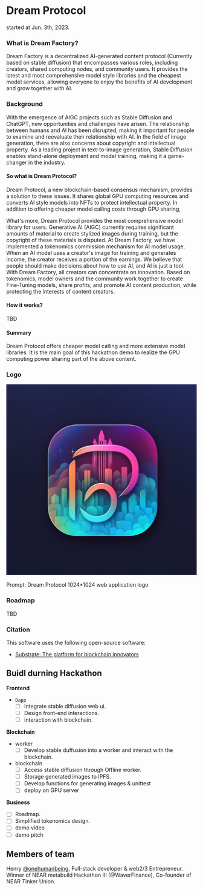 # Dream Protocol 
started at Jun. 3th, 2023.

### What is Dream Factory?
Dream Factory is a decentralized AI-generated content protocol (Currently based on stable diffusion) that encompasses various roles, including creators, shared computing nodes, and community users. 
It provides the latest and most comprehensive model style libraries and the cheapest model services, allowing everyone to enjoy the benefits of AI development and grow together with AI.

### Background
With the emergence of AIGC projects such as Stable Diffusion and ChatGPT, new opportunities and challenges have arisen. 
The relationship between humans and AI has been disrupted, making it important for people to examine and reevaluate their relationship with AI. 
In the field of image generation, there are also concerns about copyright and intellectual property.
As a leading project in text-to-image generation, Stable Diffusion enables stand-alone deployment and model training, making it a game-changer in the industry.

#### So what is Dream Protocol?
Dream Protocol, a new blockchain-based consensus mechanism, provides a solution to these issues. 
It shares global GPU computing resources and converts AI style models into NFTs to protect intellectual property. 
In addition to offering cheaper model calling costs through GPU sharing, 

What's more, Dream Protocol provides the most comprehensive model library for users. 
Generative AI (AIGC) currently requires significant amounts of material to create stylized images during training, 
but the copyright of these materials is disputed. 
At Dream Factory, we have implemented a tokenomics commission mechanism for AI model usage.
When an AI model uses a creator's image for training and generates income, 
the creator receives a portion of the earnings. 
We believe that people should make decisions about how to use AI, and AI is just a tool. 
With Dream Factory, all creators can concentrate on innovation.
Based on tokenomics, model owners and the community work together to create Fine-Tuning models, share profits, 
and promote AI content production, while protecting the interests of content creators.

#### How it works?
TBD

#### Summary
Dream Protocol offers cheaper model calling and more extensive model libraries. 
It is the main goal of this hackathon demo to realize the GPU computing power sharing part of the above content.

### Logo
![logo](docs/Logo.png)

Prompt: Dream Protocol 1024*1024 web application logo

### Roadmap
TBD

### Citation
This software uses the following open-source software:

* [Substrate: The platform for blockchain innovators](https://github.com/paritytech/substrate)

## Buidl durning Hackathon

**Frontend**

- `Dapp`
  - [ ] Integrate stable diffusion web ui.
  - [ ] Design front-end interactions.
  - [ ] interaction with blockchain.

**Blockchain**

- worker
  - [ ] Develop stable duffusion into a worker and interact with the blockchain.

- blockchain
  - [ ] Access stable diffusion through Offline worker.
  - [ ] Storage generated images to IPFS.
  - [ ] Develop functions for generating images & unittest
  - [ ] deploy on GPU server

**Business**
  - [ ] Roadmap.
  - [ ] Simplified tokenomics design.
  - [ ] demo video
  - [ ] demo pitch

## Members of team

Henry [@onehumanbeing](https://github.com/onehumanbeing), Full-stack developer & web2/3 Entrepreneur. 
Winner of NEAR metabuild Hackathon III (@WaverFinance), Co-founder of NEAR Tinker Union. 